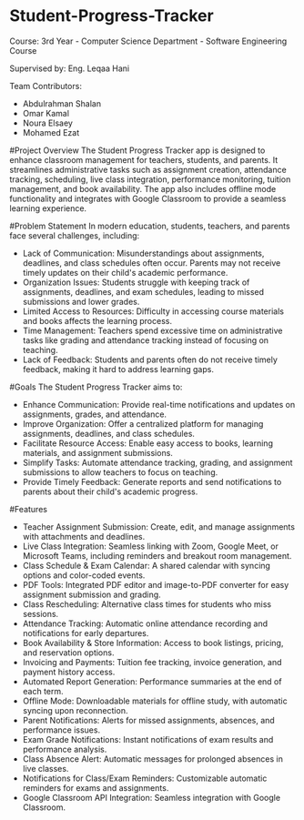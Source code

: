 # Student-Progress-Tracker
Course: 3rd Year - Computer Science Department - Software Engineering Course

Supervised by: Eng. Leqaa Hani

Team Contributors:
- Abdulrahman Shalan
- Omar Kamal
- Noura Elsaey
- Mohamed Ezat

#Project Overview
The Student Progress Tracker app is designed to enhance classroom management for teachers, students, and parents. It streamlines administrative tasks such as assignment creation, attendance tracking, scheduling, live class integration, performance monitoring, tuition management, and book availability. The app also includes offline mode functionality and integrates with Google Classroom to provide a seamless learning experience.

#Problem Statement
In modern education, students, teachers, and parents face several challenges, including:
- Lack of Communication: Misunderstandings about assignments, deadlines, and class schedules often occur. Parents may not receive timely updates on their child's academic performance.
- Organization Issues: Students struggle with keeping track of assignments, deadlines, and exam schedules, leading to missed submissions and lower grades.
- Limited Access to Resources: Difficulty in accessing course materials and books affects the learning process.
- Time Management: Teachers spend excessive time on administrative tasks like grading and attendance tracking instead of focusing on teaching.
- Lack of Feedback: Students and parents often do not receive timely feedback, making it hard to address learning gaps.

#Goals
The Student Progress Tracker aims to:
- Enhance Communication: Provide real-time notifications and updates on assignments, grades, and attendance.
- Improve Organization: Offer a centralized platform for managing assignments, deadlines, and class schedules.
- Facilitate Resource Access: Enable easy access to books, learning materials, and assignment submissions.
- Simplify Tasks: Automate attendance tracking, grading, and assignment submissions to allow teachers to focus on teaching.
- Provide Timely Feedback: Generate reports and send notifications to parents about their child's academic progress.

#Features
- Teacher Assignment Submission: Create, edit, and manage assignments with attachments and deadlines.
- Live Class Integration: Seamless linking with Zoom, Google Meet, or Microsoft Teams, including reminders and breakout room management.
- Class Schedule & Exam Calendar: A shared calendar with syncing options and color-coded events.
- PDF Tools: Integrated PDF editor and image-to-PDF converter for easy assignment submission and grading.
- Class Rescheduling: Alternative class times for students who miss sessions.
- Attendance Tracking: Automatic online attendance recording and notifications for early departures.
- Book Availability & Store Information: Access to book listings, pricing, and reservation options.
- Invoicing and Payments: Tuition fee tracking, invoice generation, and payment history access.
- Automated Report Generation: Performance summaries at the end of each term.
- Offline Mode: Downloadable materials for offline study, with automatic syncing upon reconnection.
- Parent Notifications: Alerts for missed assignments, absences, and performance issues.
- Exam Grade Notifications: Instant notifications of exam results and performance analysis.
- Class Absence Alert: Automatic messages for prolonged absences in live classes.
- Notifications for Class/Exam Reminders: Customizable automatic reminders for exams and assignments.
- Google Classroom API Integration: Seamless integration with Google Classroom.
